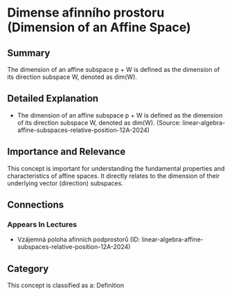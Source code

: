 # Dimense afinního prostoru (Dimension of an Affine Space)

## Summary
The dimension of an affine subspace p + W is defined as the dimension of its direction subspace W, denoted as dim(W).

## Detailed Explanation
- The dimension of an affine subspace p + W is defined as the dimension of its direction subspace W, denoted as dim(W). (Source: linear-algebra-affine-subspaces-relative-position-12A-2024)

## Importance and Relevance
This concept is important for understanding the fundamental properties and characteristics of affine spaces. It directly relates to the dimension of their underlying vector (direction) subspaces.

## Connections
### Appears In Lectures
- Vzájemná poloha afinních podprostorů (ID: linear-algebra-affine-subspaces-relative-position-12A-2024)

## Category
This concept is classified as a: Definition